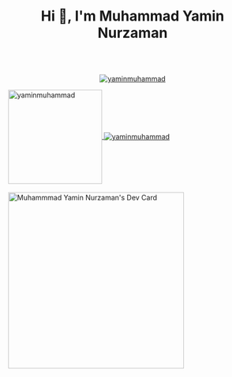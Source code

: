 <h1 align="center">Hi 👋, I'm Muhammad Yamin Nurzaman</h1>
<br><br>
<p align="center"> <a href="https://github-profile-trophy.vercel.app/?username=yaminmuhammad&theme=darkhub&column=3"><img src="https://github-profile-trophy.vercel.app/?username=yaminmuhammad&theme=darkhub&column=3" alt="yaminmuhammad" /></a> </p>


<a href="https://github-readme-stats.vercel.app/api/top-langs?username=yaminmuhammad&show_icons=true&locale=en&layout=compact&theme=onedark&card_width=60">
  <img height=190 align="center" src="https://github-readme-stats.vercel.app/api/top-langs?username=yaminmuhammad&show_icons=true&locale=en&layout=compact&theme=onedark&card_width=60" alt="yaminmuhammad" />
</a>
<a href="https://github-readme-streak-stats.herokuapp.com/?user=yaminmuhammad&theme=onedark">
  <img align="center" src="https://github-readme-streak-stats.herokuapp.com/?user=yaminmuhammad&theme=onedark" alt="yaminmuhammad" />
</a>
<br><br>
<a href="https://app.daily.dev/yaminmuhammad"><img src="https://api.daily.dev/devcards/v2/tPYoM0u0i1z7LXnPL97by.png?r=lm3&type=default" width="356" alt="Muhammmad Yamin Nurzaman's Dev Card"/></a>



